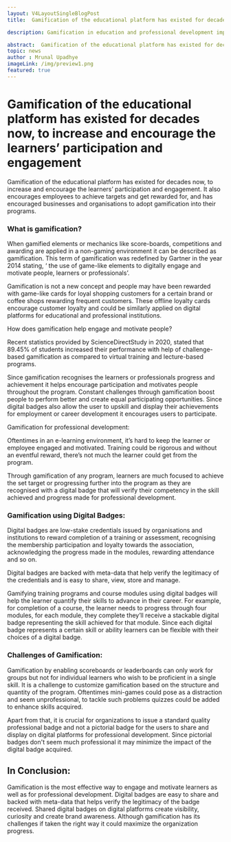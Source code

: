 ```yaml
---
layout: V4LayoutSingleBlogPost
title:  Gamification of the educational platform has existed for decades now, to increase and encourage the learners’ participation and engagement

description: Gamification in education and professional development improves engagement, motivation, and skill recognition through digital badges.

abstract:  Gamification of the educational platform has existed for decades now, to increase and encourage the learners’ participation and engagement
topic: news
author : Mrunal Upadhye
imageLink: /img/preview1.png
featured: true
---
```


# Gamification of the educational platform has existed for decades now, to increase and encourage the learners’ participation and engagement

Gamification of the educational platform has existed for decades now, to increase and encourage the learners’ participation and engagement. It also encourages employees to achieve targets and get rewarded for, and has encouraged businesses and organisations to adopt gamification into their programs.

### What is gamification?

When gamified elements or mechanics like score-boards, competitions and awarding are applied in a non-gaming environment it can be described as gamification. This term of gamification was redefined by Gartner in the year 2014 stating, ‘ the use of game-like elements to digitally engage and motivate people, learners or professionals’.

Gamification is not a new concept and people may have been rewarded with game-like cards for loyal shopping customers for a certain brand or coffee shops rewarding frequent customers. These offline loyalty cards encourage customer loyalty and could be similarly applied on digital platforms for educational and professional institutions.

How does gamification help engage and motivate people?

Recent statistics provided by ScienceDirectStudy in 2020, stated that 89.45% of students increased their performance with help of challenge-based gamification as compared to virtual training and lecture-based programs.

Since gamification recognises the learners or professionals progress and achievement it helps encourage participation and motivates people throughout the program. Constant challenges through gamification boost people to perform better and create equal participating opportunities. Since digital badges also allow the user to upskill and display their achievements for employment or career development it encourages users to participate.

Gamification for professional development:

Oftentimes in an e-learning environment, it’s hard to keep the learner or employee engaged and motivated. Training could be rigorous and without an eventful reward, there’s not much the learner could get from the program. 

Through gamification of any program, learners are much focused to achieve the set target or progressing further into the program as they are recognised with a digital badge that will verify their competency in the skill achieved and progress made for professional development.

### Gamification using Digital Badges:

Digital badges are low-stake credentials issued by organisations and institutions to reward completion of a training or assessment, recognising the membership participation and loyalty towards the association, acknowledging the progress made in the modules, rewarding attendance and so on. 

Digital badges are backed with meta-data that help verify the legitimacy of the credentials and is easy to share, view, store and manage.

Gamifying training programs and course modules using digital badges will help the learner quantify their skills to advance in their career. For example, for completion of a course, the learner needs to progress through four modules, for each module, they complete they’ll receive a stackable digital badge representing the skill achieved for that module. Since each digital badge represents a certain skill or ability learners can be flexible with their choices of a digital badge. 

### Challenges of Gamification:

Gamification by enabling scoreboards or leaderboards can only work for groups but not for individual learners who wish to be proficient in a single skill. It is a challenge to customize gamification based on the structure and quantity of the program. Oftentimes mini-games could pose as a distraction and seem unprofessional, to tackle such problems quizzes could be added to enhance skills acquired.

Apart from that, it is crucial for organizations to issue a standard quality professional badge and not a pictorial badge for the users to share and display on digital platforms for professional development. Since pictorial badges don't seem much professional it may minimize the impact of the digital badge acquired.

## In Conclusion:

Gamification is the most effective way to engage and motivate learners as well as for professional development. Digital badges are easy to share and backed with meta-data that helps verify the legitimacy of the badge received. Shared digital badges on digital platforms create visibility, curiosity and create brand awareness. Although gamification has its challenges if taken the right way it could maximize the organization progress.

